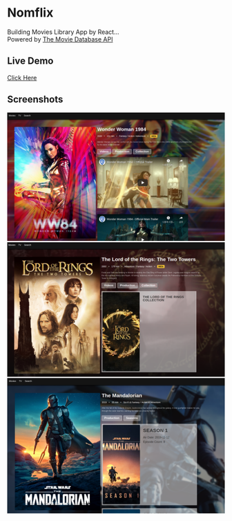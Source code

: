 # Nomflix

Building Movies Library App by React...<br>
Powered by [The Movie Database API](https://www.themoviedb.org/)

## Live Demo

[Click Here](https://unruffled-agnesi-1bc8d2.netlify.app)

## Screenshots

![Screenshot 1](screenshots/Nomflix1.png)
![Screenshot 2](screenshots/Nomflix2.png)
![Screenshot 3](screenshots/Nomflix3.png)
